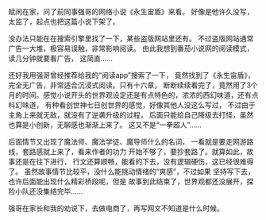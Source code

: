 赋闲在家，问了前同事强哥的网络小说《永生宙盾》来看。
好像是他许久没写，太监了，起点也把这篇小说下架了。

没办法只能在在搜索引擎里找了一下，某些盗版网站里还有。
不过盗版网站通常广告一大堆，极容易误触，非常影响阅读。
由此我想到番茄小说网的阅读模式，读几分钟就要看广告，
这简直…… 

还好我用强哥曾经推荐给我的“阅读app”搜索了一下，
竟然找到了《永生宙盾》，完全无广告，非常适合沉浸式阅读。只有十六章，
断断续续看完了，竟然用了3个月的时间。感觉小说开头的世界观设定还是有点特色的，浓浓的西幻味道，还有点科幻味道，
有种看创世神七日创世界的感觉，好像其他人没这么写过，
不过由于主角上来就无敌，就没有了逆袭升级的过程，
后面只能给自己降级去打怪，虽然也算是小创新，无聊感也渐渐上来了。
这又不是“一拳超人”…… 

后面情节又出现了魔法师、魔法学徒、魔导师什么的名词，
一看就是要走网游路线，套路感就上来了，看来作者的功力
开始不够了，要抄套路了。就算如此，故事还是在往下进行，
行文还算顺畅，能看的下去，没有逻辑硬伤，这已经很难得了。
虽然故事情节比较平，没什么能挑动情绪的“爽感”，不过如果
坚持写下去，也许后面能出现什么精彩桥段呢，但是
故事到此结束了，世界观都还没展开，探险小队还没集结完毕……

强哥在家长和我的劝说下，去做电商了，再写网文不知道是什么时候。

